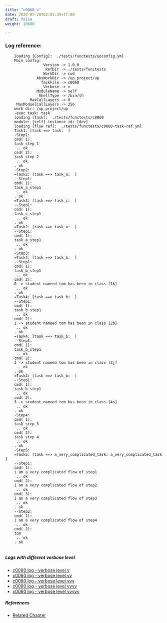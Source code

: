 ```yaml
---
title: "c0060_v"
date: 2020-07-20T02:01:39+77:00
draft: false
weight: 10600

---
```


### Log reference: <no value>

```
    loading [Config]:  ./tests/functests/upconfig.yml
    Main config:
                 Version -> 1.0.0
                  RefDir -> ./tests/functests
                 WorkDir -> cwd
              AbsWorkDir -> /up_project/up
                TaskFile -> c0060
                 Verbose -> v
              ModuleName -> self
               ShellType -> /bin/sh
           MaxCallLayers -> 8
     MaxModuelCallLayers -> 256
    work dir: /up_project/up
    -exec task: task
    loading [Task]:  ./tests/functests/c0060
    module: [self] instance id: [dev]
    loading [flow ref]:  ./tests/functests/c0060-task-ref.yml
    Task1: [task ==> task:  ]
    -Step1:
    cmd( 1):
    task step 1
     .. ok
    cmd( 2):
    task step 2
     .. ok
    . ok
    -Step2:
    =Task2: [task ==> task_a:  ]
    --Step1:
    cmd( 1):
    task_a_step1
     .. ok
    . ok
    =Task3: [task ==> task_c:  ]
    --Step1:
    cmd( 1):
    task_c_step1
     .. ok
    . ok
    =Task2: [task ==> task_a:  ]
    --Step1:
    cmd( 1):
    task_a_step1
     .. ok
    . ok
    -Step3:
    =Task4: [task ==> task_b:  ]
    --Step1:
    cmd( 1):
    task_b_step1
     .. ok
    cmd( 2):
    0 -> student nameed tom has been in class [1k]
     .. ok
    . ok
    =Task4: [task ==> task_b:  ]
    --Step1:
    cmd( 1):
    task_b_step1
     .. ok
    cmd( 2):
    1 -> student nameed tom has been in class [2b]
     .. ok
    . ok
    =Task4: [task ==> task_b:  ]
    --Step1:
    cmd( 1):
    task_b_step1
     .. ok
    cmd( 2):
    2 -> student nameed tom has been in class [3j]
     .. ok
    . ok
    =Task4: [task ==> task_b:  ]
    --Step1:
    cmd( 1):
    task_b_step1
     .. ok
    cmd( 2):
    3 -> student nameed tom has been in class [4s]
     .. ok
    . ok
    -Step4:
    cmd( 1):
    task step 3
     .. ok
    cmd( 2):
    task step 4
     .. ok
    . ok
    -Step5:
    =Task5: [task ==> a_very_complicated_task: a_very_complicated_task ]
    --Step1:
    cmd( 1):
    i am a very complicated flow of step1
     .. ok
    cmd( 2):
    i am a very complicated flow of step2
     .. ok
    cmd( 3):
    i am a very complicated flow of step3
     .. ok
    . ok
    --Step2:
    cmd( 1):
    i am a very complicated flow of step4
     .. ok
    cmd( 2):
    tom
     .. ok
    . ok
    
```

##### Logs with different verbose level
* [c0060 log - verbose level v](../../logs/c0060_v)
* [c0060 log - verbose level vv](../../logs/c0060_vv)
* [c0060 log - verbose level vvv](../../logs/c0060_vvv)
* [c0060 log - verbose level vvvv](../../logs/c0060_vvvv)
* [c0060 log - verbose level vvvvv](../../logs/c0060_vvvvv)

##### References
* [Related Chapter](../../organization/c0060)

